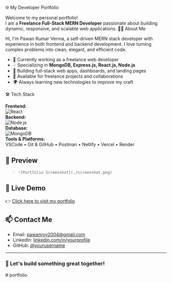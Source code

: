 🌐 My Developer Portfolio

Welcome to my personal portfolio!  
I am a **Freelance Full-Stack MERN Developer** passionate about building dynamic, responsive, and scalable web applications.
 🧑‍💻 About Me

Hi, I'm Pawan Kumar Verma, a self-driven MERN stack developer with experience in both frontend and backend development. I love turning complex problems into clean, elegant, and efficient code.

- 🔭 Currently working as a freelance web developer
- 💡 Specializing in **MongoDB, Express.js, React.js, Node.js**
- 🚀 Building full-stack web apps, dashboards, and landing pages
- 💬 Available for freelance projects and collaborations
- 🌍 Always learning new technologies to improve my craft

🛠️ Tech Stack

**Frontend:**  
![React](https://img.shields.io/badge/React-20232A?style=for-the-badge&logo=react&logoColor=61DAFB)  
**Backend:**  
![Node.js](https://img.shields.io/badge/Node.js-339933?style=for-the-badge&logo=nodedotjs&logoColor=white)  
**Database:**  
![MongoDB](https://img.shields.io/badge/MongoDB-4EA94B?style=for-the-badge&logo=mongodb&logoColor=white)  
**Tools & Platforms:**  
VSCode • Git & GitHub • Postman • Netlify • Vercel • Render

## 📸 Preview
> `![Portfolio Screenshot](./screenshot.png)`

## 🔗 Live Demo

👉 [Click here to visit my portfolio](https://github.com/thepawankumarverma/portfolio.git)

## 📫 Contact Me

- Email: pawanroy2004@gmail.com 
- LinkedIn: [linkedin.com/in/yourprofile](https://www.linkedin.com/in/pawan-kumar-verma-804704308/)  
- GitHub: [@yourusername](https://github.com/thepawankumarverma)

---

### 🚀 Let's build something great together!
#   p o r t f o l i o 
 
 
